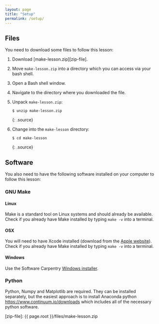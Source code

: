 ```yaml
---
layout: page
title: "Setup"
permalink: /setup/
---
```


## Files

You need to download some files to follow this lesson:

1. Download [make-lesson.zip][zip-file].

2. Move `make-lesson.zip` into a directory which you can access via your bash shell.

3. Open a Bash shell window.

4. Navigate to the directory where you downloaded the file.

5. Unpack `make-lesson.zip`:

   ~~~
   $ unzip make-lesson.zip
   ~~~
   {: .source}

6. Change into the `make-lesson` directory:

   ~~~
   $ cd make-lesson
   ~~~
   {: .source}

## Software

You also need to have the following software installed on your computer to
follow this lesson:

### GNU Make

#### Linux

Make is a standard tool on Linux systems and should already be available.
Check if you already have Make installed by typing `make -v` into a terminal.

#### OSX

You will need to have Xcode installed (download from the
[Apple website](https://developer.apple.com/xcode/)).
Check if you already have Make installed by typing `make -v` into a terminal. 

#### Windows
Use the Software Carpentry [Windows installer](https://github.com/swcarpentry/windows-installer).

### Python

Python, Numpy and Matplotlib are required.
They can be installed separately, but the easiest approach is to install 
Anaconda python <https://www.continuum.io/downloads> which includes all of the
necessary python software.

[zip-file]: {{ page.root }}/files/make-lesson.zip
